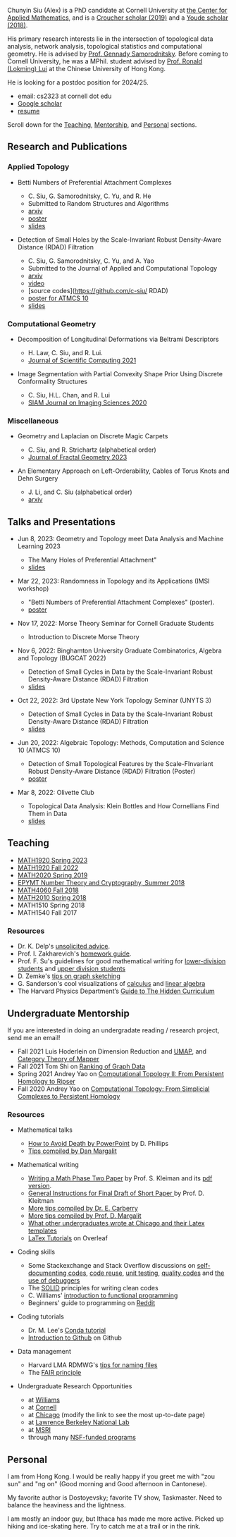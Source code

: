 Chunyin Siu (Alex) is a PhD candidate at Cornell University at [the Center for Applied Mathematics](https://www.cam.cornell.edu/cam), and is a [Croucher scholar (2019)](https://scholars.croucher.org.hk/scholars/siu-chun-yin) and a [Youde scholar](https://www.wfsfaa.gov.hk/sfo/seymf/en/index.htm) [(2018)](https://www.wfsfaa.gov.hk/sfo/pdf/common/Form/sgl/seym8.pdf).

His primary research interests lie in the intersection of topological data analysis, network analysis, topological statistics and computational geometry. He is advised by [Prof. Gennady Samorodnitsky](https://people.orie.cornell.edu/gennady/). Before coming to Cornell University, he was a MPhil. student advised by [Prof. Ronald (Lokming) Lui](http://www.lokminglui.com/) at the Chinese University of Hong Kong.

He is looking for a postdoc position for 2024/25.

- email: cs2323 at cornell dot edu
- [Google scholar](https://scholar.google.com/citations?hl=en&user=rKVyMkIAAAAJ)
- [resume](/resume.pdf)

Scroll down for the [Teaching](#teaching), [Mentorship](#undergraduate-mentorship), and [Personal](#personal) sections.

## Research and Publications

### Applied Topology

* Betti Numbers of Preferential Attachment Complexes
  + C. Siu, G. Samorodnitsky, C. Yu, and R. He
  + Submitted to Random Structures and Algorithms
  + [arxiv](https://arxiv.org/abs/2305.11259)
  + [poster](/preferentialAttachment/preferentialAttachmentTopology_poster.pdf)
  + [slides](/preferentialAttachment/preferentialAttachment_15min_new.pdf)

* Detection of Small Holes by the Scale-Invariant Robust Density-Aware Distance (RDAD) Filtration
  + C. Siu, G. Samorodnitsky, C. Yu, and A. Yao
  + Submitted to the Journal of Applied and Computational Topology
  + [arxiv](https://arxiv.org/abs/2204.07821)
  + [video](https://www.youtube.com/watch?v=X5c3_bbwQ7Q)
  + [source codes](https://github.com/c-siu/
RDAD)
  + [poster for ATMCS 10](/RDAD/RDAD_poster.pdf)
  + [slides](/RDAD/RDAD_20min_slides.pdf)

### Computational Geometry
* Decomposition of Longitudinal Deformations via Beltrami Descriptors
  + H. Law, C. Siu, and R. Lui.
  + [Journal of Scientific Computing 2021](https://doi.org/10.1007/s10915-021-01569-x)

 * Image Segmentation with Partial Convexity Shape Prior Using Discrete Conformality Structures
   + C. Siu, H.L. Chan, and R. Lui 
   + [SIAM Journal on Imaging Sciences 2020](https://doi.org/10.1137/19M129718X)

### Miscellaneous

* Geometry and Laplacian on Discrete Magic Carpets
  + C. Siu, and R. Strichartz (alphabetical order)
  + [Journal of Fractal Geometry 2023](https://ems.press/journals/jfg/articles/10964400)

* An Elementary Approach on Left-Orderability, Cables of Torus Knots and Dehn Surgery
  + J. Li, and C. Siu (alphabetical order)
  + [arxiv](https://arxiv.org/abs/1610.00898)


## Talks and Presentations

* Jun 8, 2023: Geometry and Topology meet Data Analysis and Machine Learning 2023
  + The Many Holes of Preferential Attachment"
  + [slides](/preferentialAttachment/preferentialAttachmentToplogy_northeastern_230608.pdf)

* Mar 22, 2023: Randomness in Topology and its Applications (IMSI workshop)
  + "Betti Numbers of Preferential Attachment Complexes" (poster).
  + [poster](/preferentialAttachment/preferentialAttachmentTopology_poster.pdf)

* Nov 17, 2022: Morse Theory Seminar for Cornell Graduate Students
  + Introduction to Discrete Morse Theory

* Nov 6, 2022: Binghamton University Graduate Combinatorics, Algebra and Topology (BUGCAT 2022)
  + Detection of Small Cycles in Data by the Scale-Invariant Robust Density-Aware Distance (RDAD) Filtration
  + [slides](/RDAD/RDAD_20min_slides.pdf)

* Oct 22, 2022: 3rd Upstate New York Topology Seminar (UNYTS 3)
  + Detection of Small Cycles in Data by the Scale-Invariant Robust Density-Aware Distance (RDAD) Filtration
  + [slides](/RDAD/RDAD_20min_slides.pdf)

* Jun 20, 2022: Algebraic Topology: Methods, Computation and Science 10 (ATMCS 10)
  + Detection of Small Topological Features by the Scale-FInvariant Robust Density-Aware Distance (RDAD) Filtration (Poster)
  + [poster](/RDAD/RDAD_poster.pdf)

* Mar 8, 2022: Olivette Club
  + Topological Data Analysis: Klein Bottles and How Cornellians Find Them in Data
  + [slides](/RDAD/olivette_slides.pdf)

## Teaching

* [MATH1920 Spring 2023](/teaching/2301_1920.md)
* [MATH1920 Fall 2022](https://canvas.cornell.edu/courses/42251)
* [MATH2020 Spring 2019](/teaching/1901_2020.md)
* [EPYMT Number Theory and Cryptography, Summer 2018](http://epymt.math.cuhk.edu.hk/course/NTC2018.html)
* [MATH4060 Fall 2018](/teaching/1809_4060.md)
* [MATH2010 Spring 2018](/teaching/1801_2010.md)
* MATH1510 Spring 2018
* MATH1540 Fall 2017

### Resources

* Dr. K. Delp's [unsolicited advice](/teaching/delp_advice.pdf).
* Prof. I. Zakharevich's [homework guide](https://pi.math.cornell.edu/~zakh/homeworkguide.pdf).
* Prof. F. Su's guidelines for good mathematical writing for [lower-division students](https://math.hmc.edu/su/wp-content/uploads/sites/10/2020/06/Writing-Math-Well-HMC-Math.pdf) and [upper division students](https://math.hmc.edu/su/wp-content/uploads/sites/10/2020/08/Guidelines-for-Good-Mathematical-Writing.pdf)
* D. Zemke's [tips on graph sketching](https://youtu.be/_aVtBVppqI4)
* G. Sanderson's cool visualizations of [calculus](https://www.3blue1brown.com/topics/calculus) and [linear algebra](https://www.3blue1brown.com/topics/linear-algebra)
* The Harvard Physics Department’s
[Guide to The Hidden Curriculum](https://www.physics.harvard.edu/files/physics/files/hidden_curriculum_082921.pdf)

## Undergraduate Mentorship

If you are interested in doing an undergradate reading / research project, send me an email!

* Fall 2021 Luis Hoderlein on Dimension Reduction and [UMAP](https://arxiv.org/abs/1802.03426), and [Category Theory of Mapper](/mentoring/DRP_22S_category_exercise.pdf)
* Fall 2021 Tom Shi on [Ranking of Graph Data](https://link.springer.com/article/10.1007/s10107-010-0419-x)
* Spring 2021 Andrey Yao on [Computational Topology II: From Persistent Homology to Ripser](/mentoring/DRP_21S.pdf)
* Fall 2020 Andrey Yao on [Computational Topology: From Simplicial Complexes to Persistent Homology](/mentoring/DRP_20F.pdf)

### Resources

* Mathematical talks
  + [How to Avoid Death by PowerPoint](https://youtu.be/Iwpi1Lm6dFo) by D. Phillips
  + [Tips compiled by Dan Margalit](https://dmargalit7.math.gatech.edu/tsr/talks.shtml)

* Mathematical writing
  + [Writing a Math Phase Two Paper](https://www.mit.edu/afs/athena.mit.edu/course/other/mathp2/www/piil.html) by Prof. S. Kleiman and its [pdf version](https://www.math.uchicago.edu/~may/VIGRE/VIGRE2010/piiUJM2.pdf).
  + [General Instructions for Final Draft of Short Paper ](https://math.mit.edu/~djk/18.310/final_draft_instructions.pdf) by Prof. D. Kleitman
  + [More tips compiled by Dr. E. Carberry](https://ocw.mit.edu/courses/18-091-mathematical-exposition-spring-2005/pages/related-resources/)
  + [More tips compiled by Prof. D. Margalit](https://dmargalit7.math.gatech.edu/tsr/writing.shtml)
  + [What other undergraduates wrote at Chicago and their Latex templates](https://math.uchicago.edu/~may/REU2022/)
  + [LaTex Tutorials](https://www.overleaf.com/learn/latex/Tutorials) on Overleaf
* Coding skills
  + Some Stackexchange and Stack Overflow discussions on [self-documenting codes](https://stackoverflow.com/questions/209015/what-is-self-documenting-code-and-can-it-replace-well-documented-code), [code reuse](https://softwareengineering.stackexchange.com/questions/392686/how-to-obey-dry-principle), [unit testing](https://stackoverflow.com/questions/652292/what-is-unit-testing-and-how-do-you-do-it), [quality codes](https://softwareengineering.stackexchange.com/questions/99980/develop-fast-and-buggy-then-correct-errors-or-be-slow-careful-for-each-line-of?noredirect=1&lq=1) and [the use of debuggers](https://softwareengineering.stackexchange.com/questions/78152/real-programmers-use-debuggers)
  + The [SOLID](https://en.wikipedia.org/wiki/SOLID) principles for writing clean codes
  + C. Williams' [introduction to functional programming](https://github.com/readme/guides/functional-programming-basics)
  + Beginners' guide to programming on [Reddit](https://www.reddit.com/r/learnprogramming/wiki/faq/#wiki_getting_started)
* Coding tutorials
  + Dr. M. Lee's [Conda tutorial](https://astrobiomike.github.io/unix/)
  + [Introduction to Github](https://github.com/skills/introduction-to-github) on Github
* Data management
  + Harvard LMA RDMWG's [tips for naming files](https://datamanagement.hms.harvard.edu/plan-design/file-naming-conventions)
  + The [FAIR principle](https://www.go-fair.org/fair-principles/)

* Undergraduate Research Opportunities
  + at [Williams](https://math.williams.edu/small/)
  + at [Cornell](https://math.cornell.edu/undergraduate-research)
  + at [Chicago](https://math.uchicago.edu/~may/REU2023/) (modify the link to see the most up-to-date page)
  + at [Lawrence Berkeley National Lab](https://education.lbl.gov/internships/)
  + at [MSRI](https://www.msri.org/web/msri/education/for-undergraduates/msri-up)
  + through many [NSF-funded programs](https://www.nsf.gov/crssprgm/reu/list_result.jsp?unitid=5044&showItems=All)

## Personal

I am from Hong Kong. I would be really happy if you greet me with "zou sun" and "ng on" (Good morning and Good afternoon in Cantonese).

My favorite author is Dostoyevsky; favorite TV show, Taskmaster. Need to balance the heaviness and the lightness.

I am mostly an indoor guy, but Ithaca has made me more active. Picked up hiking and ice-skating here. Try to catch me at a trail or in the rink.
